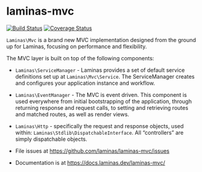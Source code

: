 # laminas-mvc

[![Build Status](https://travis-ci.org/laminas/laminas-mvc.svg?branch=master)](https://travis-ci.org/laminas/laminas-mvc)
[![Coverage Status](https://coveralls.io/repos/laminas/laminas-mvc/badge.svg?branch=master)](https://coveralls.io/r/laminas/laminas-mvc?branch=master)

`Laminas\Mvc` is a brand new MVC implementation designed from the ground up for
Laminas, focusing on performance and flexibility.

The MVC layer is built on top of the following components:

- `Laminas\ServiceManager` - Laminas provides a set of default service
  definitions set up at `Laminas\Mvc\Service`. The ServiceManager creates and
  configures your application instance and workflow.
- `Laminas\EventManager` - The MVC is event driven. This component is used
  everywhere from initial bootstrapping of the application, through returning
  response and request calls, to setting and retrieving routes and matched
  routes, as well as render views.
- `Laminas\Http` - specifically the request and response objects, used within:
  `Laminas\Stdlib\DispatchableInterface`. All “controllers” are simply dispatchable
  objects.


- File issues at https://github.com/laminas/laminas-mvc/issues
- Documentation is at https://docs.laminas.dev/laminas-mvc/
